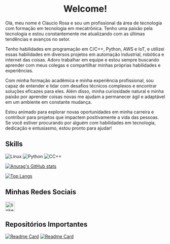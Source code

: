 <h1 align="center">Welcome!</h1>

Olá, meu nome é Claucio Rosa e sou um profissional da área de tecnologia com formação em tecnologia em mecatrônica. Tenho uma paixão pela tecnologia e estou constantemente me atualizando com as últimas tendências e avanços no setor.

Tenho habilidades em programação em C/C++, Python, AWS e IoT, e utilizei essas habilidades em diversos projetos em automação industrial, robótica e internet das coisas. Adoro trabalhar em equipe e estou sempre buscando aprender com meus colegas e compartilhar minhas próprias habilidades e experiências.

Com minha formação acadêmica e minha experiência profissional, sou capaz de entender e lidar com desafios técnicos complexos e encontrar soluções eficazes para eles. Além disso, minha curiosidade natural e minha paixão por aprender coisas novas me ajudam a permanecer ágil e adaptável em um ambiente em constante mudança.

Estou animado para explorar novas oportunidades em minha carreira e contribuir para projetos que impactem positivamente a vida das pessoas. Se você estiver procurando por alguém com habilidades em tecnologia, dedicação e entusiasmo, estou pronto para ajudar!

## Skills
![Linux](https://img.shields.io/badge/Linux-FCC624?style=for-the-badge&logo=linux&logoColor=black) ![Python](https://img.shields.io/badge/Python-14354C?style=for-the-badge&logo=python&logoColor=white)  ![CC++](https://img.shields.io/badge/C%2B%2B-00599C?style=for-the-badge&logo=c%2B%2B&logoColor=white)

[![Anurag's GitHub stats](https://github-readme-stats.vercel.app/api?username=ClaucioRosa&&show_icons=true&theme=radical)](https://github.com/anuraghazra/github-readme-stats)

[![Top Langs](https://github-readme-stats.vercel.app/api/top-langs/?username=ClaucioRosa&hide_progress=true&theme=radical)](https://github.com/anuraghazra/github-readme-stats)

## Minhas Redes Sociais
[<img src='https://img.shields.io/badge/LinkedIn-0077B5?style=for-the-badge&logo=linkedin&logoColor=white' alt='linkedin' height='30'>](https://www.linkedin.com/in/claucio-gonçalves-rosa-266094131)


## Repositórios Importantes
[![Readme Card](https://github-readme-stats.vercel.app/api/pin/?username=ClaucioRosa&repo=Jogos_em_Python&theme=radical)](https://github.com/anuraghazra/github-readme-stats)
[![Readme Card](https://github-readme-stats.vercel.app/api/pin/?username=ClaucioRosa&repo=Criptografia-Simples&theme=radical)](https://github.com/anuraghazra/github-readme-stats)
